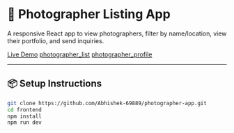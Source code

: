 # 📸 Photographer Listing App

A responsive React app to view photographers, filter by name/location, view their portfolio, and send inquiries.

[Live Demo](https://photographer-app-chi.vercel.app/)
[photographer_list](./PhotoGraphers_List.png)
[photographer_profile](./PhotoGrapher_Profile.png)

---

## 📦 Setup Instructions

```bash
git clone https://github.com/Abhishek-69889/photographer-app.git
cd frontend
npm install
npm run dev
